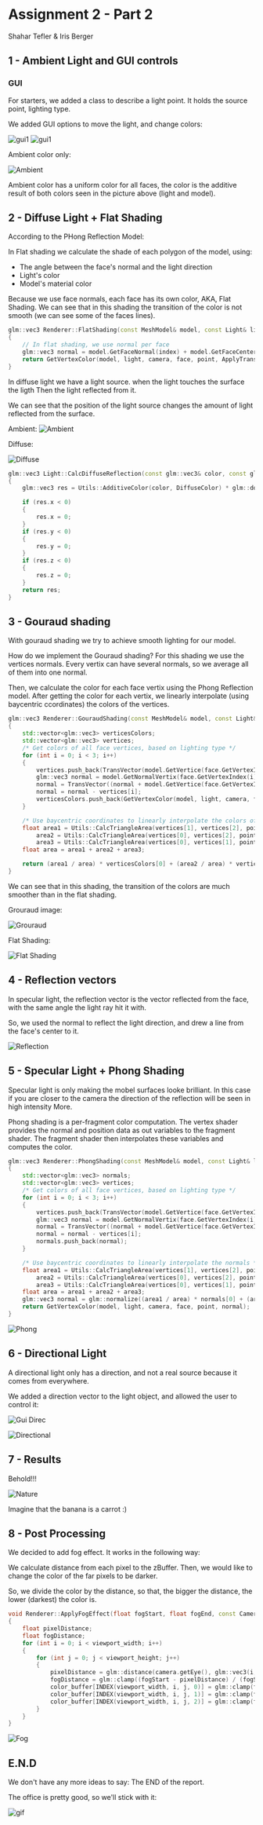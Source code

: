 # Assignment 2 - Part 2
Shahar Tefler & Iris Berger

## 1 - Ambient Light and GUI controls
### GUI

For starters, we added a class to describe a light point. It holds the source point, lighting type.

We added GUI options to move the light, and change colors:

![gui1](part2_images/gui1.png)
![gui1](part2_images/gui2.png)

Ambient color only:

![Ambient](part2_images/ambient.png)

Ambient color has a uniform color for all faces, the color is the additive
result of both colors seen in the picture above (light and model).


## 2 - Diffuse Light + Flat Shading
According to the PHong Reflection Model:

In Flat shading we calculate the shade of each polygon of the model, using:
* The angle between the face's normal and the light direction
* Light's color
* Model's material color

Because we use face normals, each face has its own color, AKA, Flat Shading.
We can see that in this shading the transition of the color is not smooth (we can see some of the faces lines).

```cpp
glm::vec3 Renderer::FlatShading(const MeshModel& model, const Light& light, const Camera& camera, const Face& face, const glm::vec3& point, const int& index)
{
	// In flat shading, we use normal per face
	glm::vec3 normal = model.GetFaceNormal(index) + model.GetFaceCenter(face);
	return GetVertexColor(model, light, camera, face, point, ApplyTrans(normal, model.GetTransformation()));
}
```

In diffuse light we have a light source. when the light touches the surface the ligth
Then the light reflected from it.

We can see that the position of the light source changes the amount of light reflected from the surface.

Ambient:
![Ambient](part2_images/ambient.png)

Diffuse:

![Diffuse](part2_images/diffuse.png)

```cpp
glm::vec3 Light::CalcDiffuseReflection(const glm::vec3& color, const glm::vec3& normal, const glm::vec3& lightDirection) const
{
	glm::vec3 res = Utils::AdditiveColor(color, DiffuseColor) * glm::dot(glm::normalize(lightDirection), glm::normalize(normal));

	if (res.x < 0)
	{
		res.x = 0;
	}
	if (res.y < 0)
	{
		res.y = 0;
	}
	if (res.z < 0)
	{
		res.z = 0;
	}
	return res;
}
```


## 3 - Gouraud shading
With gouraud shading we try to achieve smooth lighting for our model.

How do we implement the Gouraud shading?
For this shading we use the vertices normals. 
Every vertix can have several normals, so we average all of them into one normal.

Then, we calculate the color for each face vertix using the Phong Reflection model.
After getting the color for each vertix, we linearly interpolate (using baycentric ccordinates) the colors of the
vertices.

```cpp
glm::vec3 Renderer::GouraudShading(const MeshModel& model, const Light& light, const Camera& camera, const Face& face, const glm::vec3& point, const int& index)
{
	std::vector<glm::vec3> verticesColors;
	std::vector<glm::vec3> vertices;
	/* Get colors of all face vertices, based on lighting type */
	for (int i = 0; i < 3; i++)
	{
		vertices.push_back(TransVector(model.GetVertice(face.GetVertexIndex(i) - 1), model, camera));
		glm::vec3 normal = model.GetNormalVertix(face.GetVertexIndex(i));
		normal = TransVector((normal + model.GetVertice(face.GetVertexIndex(i) - 1)), model, camera);
		normal = normal - vertices[i];
		verticesColors.push_back(GetVertexColor(model, light, camera, face, vertices[i], normal));
	}

	/* Use baycentric coordinates to linearly interpolate the colors of the vertices */
	float area1 = Utils::CalcTriangleArea(vertices[1], vertices[2], point),
		area2 = Utils::CalcTriangleArea(vertices[0], vertices[2], point),
		area3 = Utils::CalcTriangleArea(vertices[0], vertices[1], point);
	float area = area1 + area2 + area3;

	return (area1 / area) * verticesColors[0] + (area2 / area) * verticesColors[1] + (area3 / area) * verticesColors[2];
}
```

We can see that in this shading, the transition of the colors are much smoother than in the flat shading.

Grouraud image:

![Grouraud](part2_images/Grouraud.jpeg)

Flat Shading:

![Flat Shading](part2_images/flat_shading.png)


## 4 - Reflection vectors
In specular light, the reflection vector is the vector reflected from the face, with the same angle
the light ray hit it with.

So, we used the normal to reflect the light direction, and drew a line from the face's center to it.

![Reflection](part2_images/reflection.png)

## 5 - Specular Light + Phong Shading
Specular light is only making the mobel surfaces looke brilliant. 
In this case if you are closer to the camera the direction of the reflection will be seen in high intensity
More.

Phong shading is a per-fragment color computation. 
The vertex shader provides the normal and position data as out variables to the fragment shader. 
The fragment shader then interpolates these variables and computes the color.

```cpp
glm::vec3 Renderer::PhongShading(const MeshModel& model, const Light& light, const Camera& camera, const Face& face, const glm::vec3& point, const int& index)
{
	std::vector<glm::vec3> normals;
	std::vector<glm::vec3> vertices;
	/* Get colors of all face vertices, based on lighting type */
	for (int i = 0; i < 3; i++)
	{
		vertices.push_back(TransVector(model.GetVertice(face.GetVertexIndex(i) - 1), model, camera));
		glm::vec3 normal = model.GetNormalVertix(face.GetVertexIndex(i) - 1);
		normal = TransVector((normal + model.GetVertice(face.GetVertexIndex(i) - 1)), model, camera);
		normal = normal - vertices[i];
		normals.push_back(normal);
	}

	/* Use baycentric coordinates to linearly interpolate the normals */
	float area1 = Utils::CalcTriangleArea(vertices[1], vertices[2], point),
		area2 = Utils::CalcTriangleArea(vertices[0], vertices[2], point),
		area3 = Utils::CalcTriangleArea(vertices[0], vertices[1], point);
	float area = area1 + area2 + area3;
	glm::vec3 normal = glm::normalize((area1 / area) * normals[0] + (area2 / area) * normals[1] + (area3 / area) * normals[2]);
	return GetVertexColor(model, light, camera, face, point, normal);
}
``` 

![Phong](part2_images/Phong.jpeg)

## 6 - Directional Light
A directional light only has a direction, and not a real source because it comes from everywhere.

We added a direction vector to the light object, and allowed the user to control it:

![Gui Direc](part2_images/gui_direc.png)

![Directional](part2_images/directional.jpeg)

## 7 - Results

Behold!!!

![Nature](part2_images/nature.jpeg)

Imagine that the banana is a carrot :)

## 8 - Post Processing
We decided to add fog effect. It works in the following way:

We calculate distance from each pixel to the zBuffer. 
Then, we would like to change the color of the far pixels to be darker.

So, we divide the color by the distance, so that, the bigger the distance, the lower (darkest) the color is.

```cpp
void Renderer::ApplyFogEffect(float fogStart, float fogEnd, const Camera& camera)
{
	float pixelDistance;
	float fogDistance;
	for (int i = 0; i < viewport_width; i++)
	{
		for (int j = 0; j < viewport_height; j++)
		{
			pixelDistance = glm::distance(camera.getEye(), glm::vec3(i, j, zBuffer[i][j]));
			fogDistance = glm::clamp((fogStart - pixelDistance) / (fogStart - fogStart), 0.0f, 1.0f);
			color_buffer[INDEX(viewport_width, i, j, 0)] = glm::clamp(fogDistance * color_buffer[INDEX(viewport_width, i, j, 0)] + (1 - fogDistance) * scene.fogColor, 0.0f, 1.0f)[0];
			color_buffer[INDEX(viewport_width, i, j, 1)] = glm::clamp(fogDistance * color_buffer[INDEX(viewport_width, i, j, 1)] + (1 - fogDistance) * scene.fogColor, 0.0f, 1.0f)[1];
			color_buffer[INDEX(viewport_width, i, j, 2)] = glm::clamp(fogDistance * color_buffer[INDEX(viewport_width, i, j, 2)] + (1 - fogDistance) * scene.fogColor, 0.0f, 1.0f)[2];
		}
	}
}
```

![Fog](part2_images/fog.jpeg)

## E.N.D
We don't have any more ideas to say: The END of the report.

The office is pretty good, so we'll stick with it:

![gif](part1_images/happy_gif.gif)